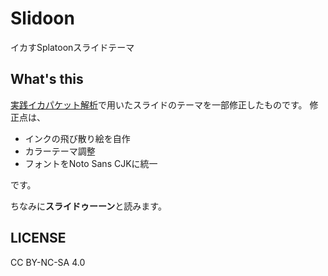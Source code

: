 # Slidoon
イカすSplatoonスライドテーマ

## What's this
[実践イカパケット解析](http://www.slideshare.net/mzyy94/packetoon)で用いたスライドのテーマを一部修正したものです。
修正点は、

- インクの飛び散り絵を自作
- カラーテーマ調整
- フォントをNoto Sans CJKに統一

です。

ちなみに**スライドゥーーン**と読みます。


## LICENSE
CC BY-NC-SA 4.0
